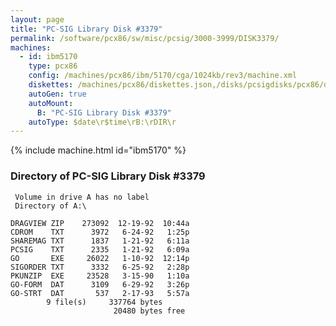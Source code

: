 ```yaml
---
layout: page
title: "PC-SIG Library Disk #3379"
permalink: /software/pcx86/sw/misc/pcsig/3000-3999/DISK3379/
machines:
  - id: ibm5170
    type: pcx86
    config: /machines/pcx86/ibm/5170/cga/1024kb/rev3/machine.xml
    diskettes: /machines/pcx86/diskettes.json,/disks/pcsigdisks/pcx86/diskettes.json
    autoGen: true
    autoMount:
      B: "PC-SIG Library Disk #3379"
    autoType: $date\r$time\rB:\rDIR\r
---
```


{% include machine.html id="ibm5170" %}

### Directory of PC-SIG Library Disk #3379

     Volume in drive A has no label
     Directory of A:\

    DRAGVIEW ZIP    273092  12-19-92  10:44a
    CDROM    TXT      3972   6-24-92   1:25p
    SHAREMAG TXT      1837   1-21-92   6:11a
    PCSIG    TXT      2335   1-21-92   6:09a
    GO       EXE     26022   1-10-92  12:14p
    SIGORDER TXT      3332   6-25-92   2:28p
    PKUNZIP  EXE     23528   3-15-90   1:10a
    GO-FORM  DAT      3109   6-29-92   3:26p
    GO-STRT  DAT       537   2-17-93   5:57a
            9 file(s)     337764 bytes
                           20480 bytes free
